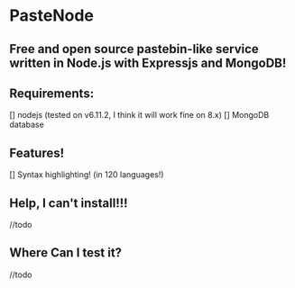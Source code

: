 # PasteNode
## Free and open source pastebin-like service written in Node.js with Expressjs and MongoDB!

## Requirements:
[] nodejs (tested on v6.11.2, I think it will work fine on 8.x)
[] MongoDB database

## Features!
[] Syntax highlighting! (in 120 languages!)

## Help, I can't install!!!
//todo

## Where Can I test it?
//todo